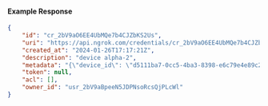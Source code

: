 <!-- Code generated for API Clients. DO NOT EDIT. -->

#### Example Response

```json
{
	"id": "cr_2bV9aO6EE4UbMQe7b4CJZbKS2Us",
	"uri": "https://api.ngrok.com/credentials/cr_2bV9aO6EE4UbMQe7b4CJZbKS2Us",
	"created_at": "2024-01-26T17:17:21Z",
	"description": "device alpha-2",
	"metadata": "{\"device_id\": \"d5111ba7-0cc5-4ba3-8398-e6c79e4e89c2\"}",
	"token": null,
	"acl": [],
	"owner_id": "usr_2bV9aBpeeN5JDPNsoRcsQjPLcWl"
}
```
